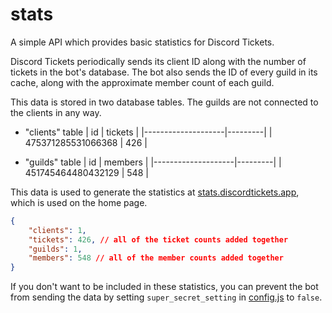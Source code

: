 # stats

A simple API which provides basic statistics for Discord Tickets.

Discord Tickets periodically sends its client ID along with the number of tickets in the bot's database. The bot also sends the ID of every guild in its cache, along with the approximate member count of each guild.

This data is stored in two database tables. The guilds are not connected to the clients in any way.

- "clients" table
	|         id         | tickets |
	|--------------------|---------|
	| 475371285531066368 |   426   |

- "guilds" table
	|         id         | members |
	|--------------------|---------|
	| 451745464480432129 |   548   |

This data is used to generate the statistics at [stats.discordtickets.app](https://stats.discordtickets.app/), which is used on the home page.

```json
{
	"clients": 1,
	"tickets": 426, // all of the ticket counts added together
	"guilds": 1,
	"members": 548 // all of the member counts added together
}
```

If you don't want to be included in these statistics, you can prevent the bot from sending the data by setting `super_secret_setting` in [config.js](https://github.com/discord-tickets/bot/blob/master/user/example.config.js) to `false`.
